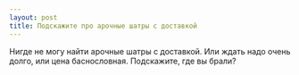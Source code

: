 ```yaml
---
layout: post 
title: Подскажите про арочные шатры с доставкой 
--- 
```

Нигде не могу найти арочные шатры с доставкой. Или ждать надо очень долго, или цена баснословная. Подскажите, где вы брали?